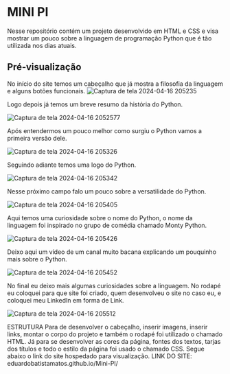 # MINI PI
Nesse repositório contém um projeto desenvolvido em HTML e CSS e visa mostrar um pouco sobre a linguagem de programação Python que é tão utilizada nos dias atuais.

## Pré-visualização
No início do site temos um cabeçalho que já mostra a filosofia da linguagem e alguns botões funcionais.
![Captura de tela 2024-04-16 205235](https://github.com/EduardoBatistaMatos/Mini-PI/assets/162808278/fbc36738-55ad-42bf-8f1d-f1c8f65e141c)

Logo depois já temos um breve resumo da história do Python.

![Captura de tela 2024-04-16 205257](https://github.com/EduardoBatistaMatos/Mini-PI/assets/162808278/12230d26-5c1c-49eb-891e-898767f43d31)7

Após entendermos um pouco melhor como surgiu o Python vamos a primeira versão dele.

![Captura de tela 2024-04-16 205326](https://github.com/EduardoBatistaMatos/Mini-PI/assets/162808278/8b79d083-a849-46e5-8243-a4a45e55e2e8)

Seguindo adiante temos uma logo do Python.

![Captura de tela 2024-04-16 205342](https://github.com/EduardoBatistaMatos/Mini-PI/assets/162808278/85331677-104f-4e4d-94ad-28b8c54853fe)

Nesse próximo campo falo um pouco sobre a versatilidade do Python.

![Captura de tela 2024-04-16 205405](https://github.com/EduardoBatistaMatos/Mini-PI/assets/162808278/2be3aa5e-8a63-4a7f-b066-c5cff74275e9)

Aqui temos uma curiosidade sobre o nome do Python, o nome da linguagem foi inspirado no grupo de comédia chamado Monty Python.

![Captura de tela 2024-04-16 205426](https://github.com/EduardoBatistaMatos/Mini-PI/assets/162808278/436365dd-76a1-4d82-b7da-fcbff8eee4bc)

Deixo aqui um vídeo de um canal muito bacana explicando um pouquinho mais sobre o Python.

![Captura de tela 2024-04-16 205452](https://github.com/EduardoBatistaMatos/Mini-PI/assets/162808278/2524a8e4-469c-4982-b5f8-fb313e42a82a)

No final eu deixo mais algumas curiosidades sobre a linguagem.
No rodapé eu coloquei para que site foi criado, quem desenvolveu o site no caso eu, e coloquei meu LinkedIn em forma de Link.

![Captura de tela 2024-04-16 205512](https://github.com/EduardoBatistaMatos/Mini-PI/assets/162808278/f8b72f63-5a82-4a79-9c54-a958a0f0941b)

ESTRUTURA
Para de desenvolver o cabeçalho, inserir imagens, inserir links, montar o corpo do projeto e também o rodapé foi utilizado o chamado HTML.
Já para se desenvolver as cores da página, fontes dos textos, tarjas dos títulos e todo o estilo da página foi usado o chamado  CSS.
Segue abaixo o link do site hospedado para visualização.
LINK DO SITE: eduardobatistamatos.github.io/Mini-PI/

